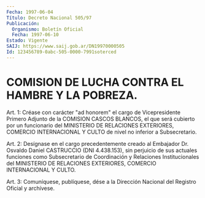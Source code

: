 ```yaml
---
Fecha: 1997-06-04
Título: Decreto Nacional 505/97
Publicación:
  Organismo: Boletín Oficial
  Fecha: 1997-06-10
Estado: Vigente
SAIJ: https://www.saij.gob.ar/DN19970000505
Id: 123456789-0abc-505-0000-7991soterced
---
```

# COMISION DE LUCHA CONTRA EL HAMBRE Y LA POBREZA.

<a id="1"></a>
Art. 1:  Créase  con  carácter  "ad  honorem"  el  cargo  de Vicepresidente Primero Adjunto  de  la  COMISION CASCOS BLANCOS, el que será cubierto por un funcionario del  MINISTERIO  DE RELACIONES EXTERIORES, COMERCIO INTERNACIONAL Y CULTO de nivel no  inferior  a Subsecretario.

<a id="2"></a>
Art.  2: Desígnase en el cargo precedentemente creado al Embajador Dr. Osvaldo Daniel CASTRUCCIO (DNI  4.438.153), sin perjuicio de sus actuales funciones como Subsecretario  de Coordinación y Relaciones Institucionales del MINISTERIO DE RELACIONES  EXTERIORES,  COMERCIO INTERNACIONAL Y CULTO.

<a id="3"></a>
Art. 3: Comuníquese, publíquese, dése a la Dirección Nacional  del Registro  Oficial  y  archívese.